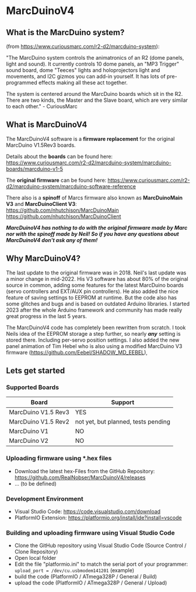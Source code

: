 # MarcDuinoV4

## What is the MarcDuino system?
(from https://www.curiousmarc.com/r2-d2/marcduino-system):

"The MarcDuino system controls the animatronics of an R2 (dome panels, light and sound). It currently controls 10 dome panels, an "MP3 Trigger" sound board, dome "Teeces" lights and holoprojectors light and movements, and I2C gizmos you can add-in yourself. It has lots of pre-programmed effects making all these act together.

The system is centered around the MarcDuino boards which sit in the R2. There are two kinds, the Master and the Slave board, which are very similar to each other." - CuriousMarc

## What is MarcDuinoV4
The MarcDuinoV4 software is a **firmware replacement** for the original MarcDuino V1.5Rev3 boards. 

Details about the **boards** can be found here:
https://www.curiousmarc.com/r2-d2/marcduino-system/marcduino-boards/marcduino-v1-5

The **original firmware** can be found here:
https://www.curiousmarc.com/r2-d2/marcduino-system/marcduino-software-reference

There also is a **spinoff** of Marcs firmware also known as **MarcDuinoMain V3** and **MarcDuinoClient V3**:
https://github.com/nhutchison/MarcDuinoMain
https://github.com/nhutchison/MarcDuinoClient

***MarcDuinoV4 has nothing to do with the original firmware made by Marc nor with the spinoff made by Neil! So if you have any questions about MarcDuinoV4 don't ask any of them!***

## Why MarcDuinoV4?
The last update to the original firmware was in 2018. Neil's last update was a minor change in mid-2022. His V3 software has about 80% of the original source in common, adding some features for the latest MarcDuino boards (servo controllers and EXT/AUX pin controllers). He also added the nice feature of saving settings to EEPROM at runtime. But the code also has some glitches and bugs and is based on outdated Arduino libraries. I started 2023 after the whole Arduino framework and community has made really great progress in the last 5 years.

The MarcDuinoV4 code has completely been rewritten from scratch. I took Neils idea of the EEPROM storage a step further, so nearly ***any*** setting is stored there. Including per-servo position settings. I also added the new panel animation of Tim Hebel who is also using a modified MarcDuino V3 firmware (https://github.com/Eebel/SHADOW_MD_EEBEL),

## Lets get started
### Supported Boards
|Board|Support|
|--|--|
|MarcDuino V1.5 Rev3|YES|
|MarcDuino V1.5 Rev2|not yet, but planned, tests  pending|
|MarcDuino V1 | NO |
|MarcDuino V2 | NO |
### Uploading firmware using *.hex files
- Download the latest hex-Files from the GitHub Repository: https://github.com/RealNobser/MarcDuinoV4/releases
- ... (to be defined)

### Development Environment
* Visual Studio Code: https://code.visualstudio.com/download
* PlatformIO Extension: https://platformio.org/install/ide?install=vscode

### Building and uploading firmware using Visual Studio Code
- Clone the GitHub repository using Visual Studio Code (Source Control / Clone Repository)
- Open local folder
- Edit the file "platformio.ini" to match the serial port of your programmer:
`upload_port = /dev/cu.usbmodem141201` (example)
- build the code (PlatformIO / ATmega328P / General / Build)
- upload the code (PlatformIO / ATmega328P / General / Upload)

<!--stackedit_data:
eyJoaXN0b3J5IjpbLTM0MTc3MjIzOCwxNjMyNDM4MjEsLTEwNj
Q0NTE0NzQsNTg2MzgwODI5LC0xODcwNzMwNTA3LC0yMTMzODAz
NjkyLDcyMDA0MDk5NCwtMjE5NzM5MjE4XX0=
-->